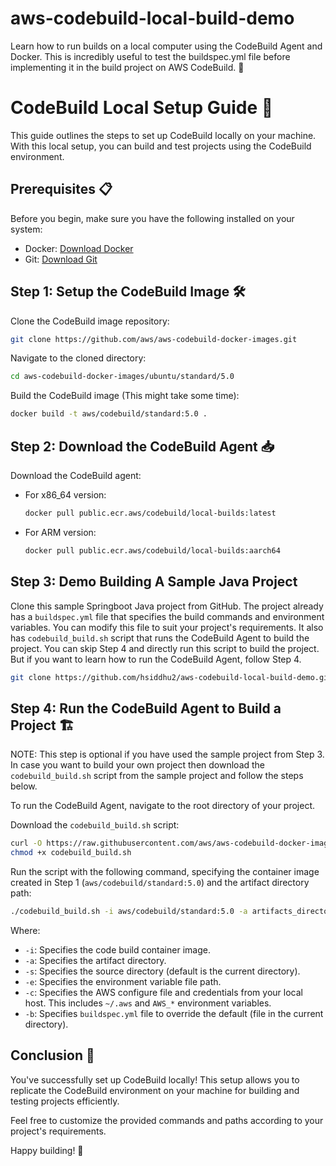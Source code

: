 # aws-codebuild-local-build-demo
Learn how to run builds on a local computer using the CodeBuild Agent and Docker. This is incredibly useful to test the buildspec.yml file before implementing it in the build project on AWS CodeBuild. 🚀


# CodeBuild Local Setup Guide 🚀

This guide outlines the steps to set up CodeBuild locally on your machine. With this local setup, you can build and test projects using the CodeBuild environment.

## Prerequisites 📋

Before you begin, make sure you have the following installed on your system:

- Docker: [Download Docker](https://www.docker.com/get-started)
- Git: [Download Git](https://git-scm.com/downloads)

## Step 1: Setup the CodeBuild Image 🛠️

Clone the CodeBuild image repository:
```sh
git clone https://github.com/aws/aws-codebuild-docker-images.git
```

Navigate to the cloned directory:
```sh
cd aws-codebuild-docker-images/ubuntu/standard/5.0
```

Build the CodeBuild image (This might take some time):
```sh
docker build -t aws/codebuild/standard:5.0 .
```

## Step 2: Download the CodeBuild Agent 📥

Download the CodeBuild agent:
- For x86_64 version:
  ```sh
  docker pull public.ecr.aws/codebuild/local-builds:latest
  ```
- For ARM version:
  ```sh
  docker pull public.ecr.aws/codebuild/local-builds:aarch64
  ```

## Step 3: Demo Building A Sample Java Project

Clone this sample Springboot Java project from GitHub. The project already has a `buildspec.yml` file that specifies the build commands and environment variables. You can modify this file to suit your project's requirements. It also has `codebuild_build.sh` script that runs the CodeBuild Agent to build the project. You can skip Step 4 and directly run this script to build the project. But if you want to learn how to run the CodeBuild Agent, follow Step 4.

```sh
git clone https://github.com/hsiddhu2/aws-codebuild-local-build-demo.git
``` 

## Step 4: Run the CodeBuild Agent to Build a Project 🏗️

NOTE: This step is optional if you have used the sample project from Step 3. In case you want to build your own project then download the `codebuild_build.sh` script from the sample project and follow the steps below.

To run the CodeBuild Agent, navigate to the root directory of your project.

Download the `codebuild_build.sh` script:
```sh
curl -O https://raw.githubusercontent.com/aws/aws-codebuild-docker-images/master/local_builds/codebuild_build.sh
chmod +x codebuild_build.sh
```

Run the script with the following command, specifying the container image created in Step 1 (`aws/codebuild/standard:5.0`) and the artifact directory path:
```sh
./codebuild_build.sh -i aws/codebuild/standard:5.0 -a artifacts_directory -s /path/to/source/directory -e .env -c
```
Where:
- `-i`: Specifies the code build container image.
- `-a`: Specifies the artifact directory.
- `-s`: Specifies the source directory (default is the current directory).
- `-e`: Specifies the environment variable file path.
- `-c`: Specifies the AWS configure file and credentials from your local host. This includes `~/.aws` and `AWS_*` environment variables.
- `-b`: Specifies `buildspec.yml` file to override the default (file in the current directory).


## Conclusion 🎉

You've successfully set up CodeBuild locally! This setup allows you to replicate the CodeBuild environment on your machine for building and testing projects efficiently.

Feel free to customize the provided commands and paths according to your project's requirements.

Happy building! 🚀

